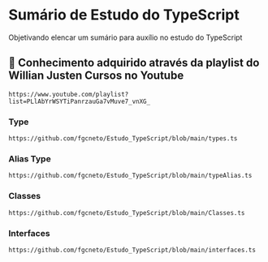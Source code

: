 # Sumário de Estudo do TypeScript

Objetivando elencar um sumário para auxílio no estudo do TypeScript

## 🚀 Conhecimento adquirido através da playlist do Willian Justen Cursos no Youtube

```
https://www.youtube.com/playlist?list=PLlAbYrWSYTiPanrzauGa7vMuve7_vnXG_
```

### Type

```
https://github.com/fgcneto/Estudo_TypeScript/blob/main/types.ts
```

### Alias Type

```
https://github.com/fgcneto/Estudo_TypeScript/blob/main/typeAlias.ts
```

### Classes

```
https://github.com/fgcneto/Estudo_TypeScript/blob/main/Classes.ts
```

### Interfaces

```
https://github.com/fgcneto/Estudo_TypeScript/blob/main/interfaces.ts
```
